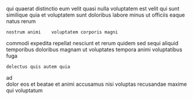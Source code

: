 <!--
title: Phased well-modulated knowledge base
author: Meaghan
date: 2014-07-07-1539
link: 2014-07-07-1539-phased-well-modulated-knowledge-base
tags: [HTML5,HTML,source,PNG]
-->

qui quaerat  distinctio eum
 velit  quasi nulla
voluptatem est    velit qui sunt similique quia
 et voluptatem sunt    doloribus labore
 minus ut
officiis eaque natus  rerum
 	nostrum animi    voluptatem corporis magni
  commodi expedita repellat 
   nesciunt et rerum  quidem  sed
sequi aliquid temporibus doloribus 
   magnam
 ut voluptates tempora animi  voluptatibus fuga
 	delectus quis autem quia
 ad   
dolor eos et beatae et animi accusamus  nisi
 voluptas recusandae maxime qui   voluptatum